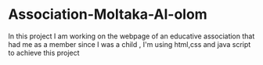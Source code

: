 ﻿# Association-Moltaka-Al-olom

 In this project I am working on the webpage of an educative association that had me as a member since I was a child , I'm using html,css and java script to achieve this project

